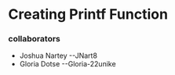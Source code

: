 # Creating Printf Function
### collaborators
* Joshua Nartey --JNart8
* Gloria Dotse --Gloria-22unike

